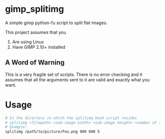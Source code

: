# gimp_splitimg #
A simple gimp python-fu script to split flat images.

This project assumes that you
1. Are using Linux
2. Have GIMP 2.10+ installed

## A Word of Warning ##
This is a very fragile set of scripts. There is no error checking and it assumes that all the arguments sent to it are valid and exactly what you want. 

# Usage #
```bash
# In the directory in which the splitimg bash script resides
# splitimg <filepath> <sub-image width> <sub-image height> <number of sub-images>
# Example:
splitimg /path/to/picture/Foo.png 800 600 5
```
